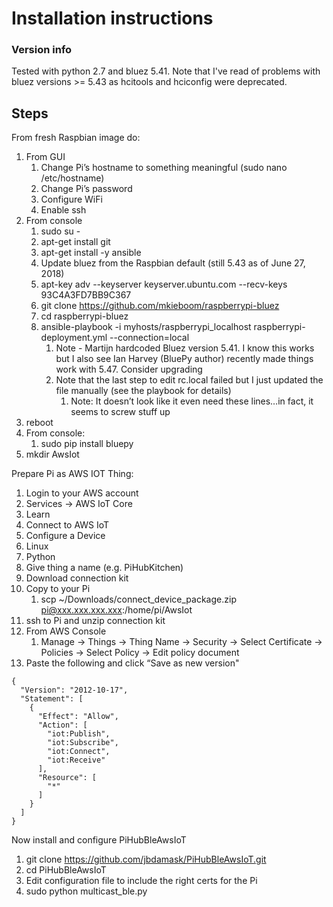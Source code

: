 # Installation instructions

### Version info
Tested with python 2.7 and bluez 5.41.
Note that I've read of problems with bluez versions >= 5.43 as hcitools and hciconfig were deprecated.

## Steps
From fresh Raspbian image do:
1. From GUI
    1. Change Pi’s hostname to something meaningful (sudo nano /etc/hostname)
    2. Change Pi’s password
    3. Configure WiFi
    4. Enable ssh
2. From console
    1. sudo su -
    2. apt-get install git
    3. apt-get install -y ansible
    4. Update bluez from the Raspbian default (still 5.43 as of June 27, 2018)
    5. apt-key adv --keyserver keyserver.ubuntu.com --recv-keys 93C4A3FD7BB9C367
    6. git clone https://github.com/mkieboom/raspberrypi-bluez
    7. cd raspberrypi-bluez
    8. ansible-playbook -i myhosts/raspberrypi_localhost raspberrypi-deployment.yml --connection=local
        1. Note - Martijn hardcoded Bluez version 5.41. I know this works but I also see Ian Harvey (BluePy author) recently made things work with 5.47. Consider upgrading
        2. Note that the last step to edit rc.local failed but I just updated the file manually (see the playbook for details)
            1. Note: It doesn’t look like it even need these lines…in fact, it seems to screw stuff up
3. reboot
4. From console:
    1. sudo pip install bluepy
5. mkdir AwsIot

Prepare Pi as AWS IOT Thing:
1. Login to your AWS account
2. Services -> AWS IoT Core
3. Learn
4. Connect to AWS IoT
5. Configure a Device
6. Linux
7. Python
8. Give thing a name (e.g. PiHubKitchen)
9. Download connection kit
10. Copy to your Pi
    1. scp ~/Downloads/connect_device_package.zip pi@xxx.xxx.xxx.xxx:/home/pi/AwsIot
11. ssh to Pi and unzip connection kit
12. From AWS Console
    1. Manage -> Things -> Thing Name -> Security -> Select Certificate -> Policies -> Select Policy -> Edit policy document
13. Paste the following and click “Save as new version"
```
{
  "Version": "2012-10-17",
  "Statement": [
    {
      "Effect": "Allow",
      "Action": [
        "iot:Publish",
        "iot:Subscribe",
        "iot:Connect",
        "iot:Receive"
      ],
      "Resource": [
        "*"
      ]
    }
  ]
}
```
Now install and configure PiHubBleAwsIoT
1. git clone https://github.com/jbdamask/PiHubBleAwsIoT.git
2. cd PiHubBleAwsIoT
3. Edit configuration file to include the right certs for the Pi
4. sudo python multicast_ble.py

